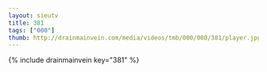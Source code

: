 ```yaml
--- 
layout: sieutv
title: 381
tags: ["000"]
thumb: http://drainmainvein.com/media/videos/tmb/000/000/381/player.jpg
---
```

{% include drainmainvein key="381" %} 
